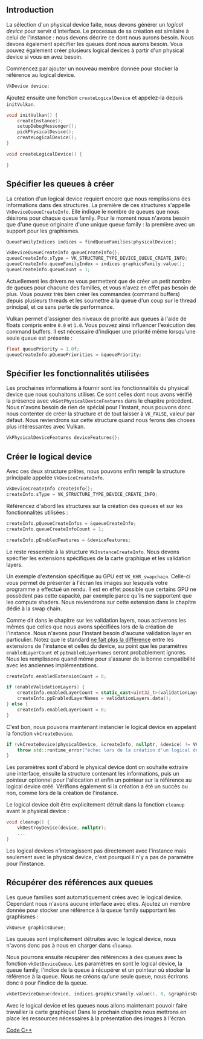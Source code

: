 ## Introduction

La sélection d'un physical device faite, nous devons générer un *logical device* pour servir d'interface. Le
processus de sa création est similaire à celui de l'instance : nous devons décrire ce dont nous aurons besoin. Nous
devons également spécifier les queues dont nous aurons besoin. Vous pouvez également créer plusieurs logical devices à
partir d'un physical device si vous en avez besoin.

Commencez par ajouter un nouveau membre donnée pour stocker la référence au logical device.

```c++
VkDevice device;
```

Ajoutez ensuite une fonction `createLogicalDevice` et appelez-la depuis `initVulkan`.

```c++
void initVulkan() {
    createInstance();
    setupDebugMessenger();
    pickPhysicalDevice();
    createLogicalDevice();
}

void createLogicalDevice() {

}
```

## Spécifier les queues à créer

La création d'un logical device requiert encore que nous remplissions des informations dans des structures. La
première de ces structures s'appelle `VkDeviceQueueCreateInfo`. Elle indique le nombre de queues que nous désirons pour
chaque queue family. Pour le moment nous n'avons besoin que d'une queue originaire d'une unique queue family : la
première avec un support pour les graphismes.

```c++
QueueFamilyIndices indices = findQueueFamilies(physicalDevice);

VkDeviceQueueCreateInfo queueCreateInfo{};
queueCreateInfo.sType = VK_STRUCTURE_TYPE_DEVICE_QUEUE_CREATE_INFO;
queueCreateInfo.queueFamilyIndex = indices.graphicsFamily.value();
queueCreateInfo.queueCount = 1;
```

Actuellement les drivers ne vous permettent que de créer un petit nombre de queues pour chacune des familles, et vous
n'avez en effet pas besoin de plus. Vous pouvez très bien créer les commandes (command buffers) depuis plusieurs
threads et les soumettre à la queue d'un coup sur le thread principal, et ce sans perte de performance.

Vulkan permet d'assigner des niveaux de priorité aux queues à l'aide de floats compris entre `0.0` et `1.0`. Vous
pouvez ainsi influencer l'exécution des command buffers. Il est nécessaire d'indiquer une priorité même lorsqu'une
seule queue est présente :

```c++
float queuePriority = 1.0f;
queueCreateInfo.pQueuePriorities = &queuePriority;
```

## Spécifier les fonctionnalités utilisées

Les prochaines informations à fournir sont les fonctionnalités du physical device que nous souhaitons utiliser. Ce
sont celles dont nous avons vérifié la présence avec `vkGetPhysicalDeviceFeatures` dans le chapitre précédent. Nous
n'avons besoin de rien de spécial pour l'instant, nous pouvons donc nous contenter de créer la structure et de tout
laisser à `VK_FALSE`, valeur par défaut. Nous reviendrons sur cette structure quand nous ferons des choses plus
intéressantes avec Vulkan.

```c++
VkPhysicalDeviceFeatures deviceFeatures{};
```

## Créer le logical device

Avec ces deux structure prêtes, nous pouvons enfin remplir la structure principale appelée `VkDeviceCreateInfo`.

```c++
VkDeviceCreateInfo createInfo{};
createInfo.sType = VK_STRUCTURE_TYPE_DEVICE_CREATE_INFO;
```

Référencez d'abord les structures sur la création des queues et sur les fonctionnalités utilisées :

```c++
createInfo.pQueueCreateInfos = &queueCreateInfo;
createInfo.queueCreateInfoCount = 1;

createInfo.pEnabledFeatures = &deviceFeatures;
```

Le reste ressemble à la structure `VkInstanceCreateInfo`. Nous devons spécifier les extensions spécifiques de la
carte graphique et les validation layers.

Un exemple d'extension spécifique au GPU est `VK_KHR_swapchain`. Celle-ci vous permet de présenter à l'écran les images
sur lesquels votre programme a effectué un rendu. Il est en effet possible que certains GPU ne possèdent pas cette
capacité, par exemple parce qu'ils ne supportent que les compute shaders. Nous reviendrons sur cette extension
dans le chapitre dédié à la swap chain.

Comme dit dans le chapitre sur les validation layers, nous activerons les mêmes que celles que nous avons spécifiées
lors de la création de l'instance. Nous n'avons pour l'instant besoin d'aucune validation layer en particulier. Notez
que le standard [ne fait plus la différence](https://www.khronos.org/registry/vulkan/specs/1.3-extensions/html/chap40.html#extendingvulkan-layers-devicelayerdeprecation) entre les extensions de l'instance et celles du device, au point que les
paramètres `enabledLayerCount` et `ppEnabledLayerNames` seront probablement ignorés. Nous les remplissons quand même
pour s'assurer de la bonne compatibilité avec les anciennes implémentations.

```c++
createInfo.enabledExtensionCount = 0;

if (enableValidationLayers) {
    createInfo.enabledLayerCount = static_cast<uint32_t>(validationLayers.size());
    createInfo.ppEnabledLayerNames = validationLayers.data();
} else {
    createInfo.enabledLayerCount = 0;
}
```

C'est bon, nous pouvons maintenant instancier le logical device en appelant la fonction `vkCreateDevice`.

```c++
if (vkCreateDevice(physicalDevice, &createInfo, nullptr, &device) != VK_SUCCESS) {
    throw std::runtime_error("échec lors de la création d'un logical device!");
}
```

Les paramètres sont d'abord le physical device dont on souhaite extraire une interface, ensuite la structure contenant
les informations, puis un pointeur optionnel pour l'allocation et enfin un pointeur sur la référence au logical
device créé. Vérifions également si la création a été un succès ou non, comme lors de la création de l'instance.

Le logical device doit être explicitement détruit dans la fonction `cleanup` avant le physical device :

```c++
void cleanup() {
    vkDestroyDevice(device, nullptr);
    ...
}
```

Les logical devices n'interagissent pas directement avec l'instance mais seulement avec le physical device, c'est
pourquoi il n'y a pas de paramètre pour l'instance.

## Récupérer des références aux queues

Les queue families sont automatiquement crées avec le logical device. Cependant nous n'avons aucune interface avec
elles. Ajoutez un membre donnée pour stocker une référence à la queue family supportant les graphismes :

```c++
VkQueue graphicsQueue;
```

Les queues sont implicitement détruites avec le logical device, nous n'avons donc pas à nous en charger dans `cleanup`.

Nous pourrons ensuite récupérer des références à des queues avec la fonction `vkGetDeviceQueue`. Les paramètres en
sont le logical device, la queue family, l'indice de la queue à récupérer et un pointeur où stocker la référence à la
queue. Nous ne créons qu'une seule queue, nous écrirons donc `0` pour l'indice de la queue.

```c++
vkGetDeviceQueue(device, indices.graphicsFamily.value(), 0, &graphicsQueue);
```

Avec le logical device et les queues nous allons maintenant pouvoir faire travailler la carte graphique! Dans le
prochain chapitre nous mettrons en place les ressources nécessaires à la présentation des images à l'écran.

[Code C++](/code/04_logical_device.cpp)
